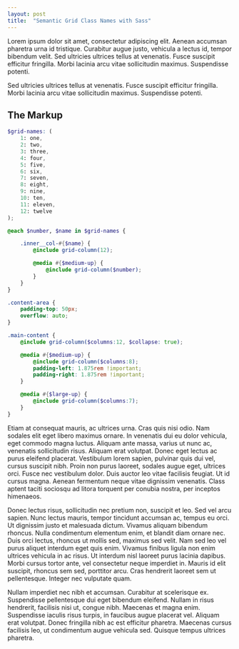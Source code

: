```yaml
---
layout: post
title:  "Semantic Grid Class Names with Sass"
---
```

Lorem ipsum dolor sit amet, consectetur adipiscing elit. Aenean accumsan pharetra urna id tristique. Curabitur augue justo, vehicula a lectus id, tempor bibendum velit. Sed ultricies ultrices tellus at venenatis. Fusce suscipit efficitur fringilla. Morbi lacinia arcu vitae sollicitudin maximus. Suspendisse potenti.

Sed ultricies ultrices tellus at venenatis. Fusce suscipit efficitur fringilla. Morbi lacinia arcu vitae sollicitudin maximus. Suspendisse potenti.

## The Markup
``` scss
$grid-names: (
    1: one,
    2: two,
    3: three,
    4: four,
    5: five,
    6: six,
    7: seven,
    8: eight,
    9: nine,
    10: ten,
    11: eleven,
    12: twelve
);

@each $number, $name in $grid-names {

    .inner__col-#{$name} {
        @include grid-column(12);

        @media #{$medium-up} {
            @include grid-column($number);
        }
    }
}

.content-area {
    padding-top: 50px;
    overflow: auto;
}

.main-content {
    @include grid-column($columns:12, $collapse: true);

    @media #{$medium-up} {
        @include grid-column($columns:8);
        padding-left: 1.875rem !important;
        padding-right: 1.875rem !important;
    }

    @media #{$large-up} {
        @include grid-column($columns:7);
    }
}
```
Etiam at consequat mauris, ac ultrices urna. Cras quis nisi odio. Nam sodales elit eget libero maximus ornare. In venenatis dui eu dolor vehicula, eget commodo magna luctus. Aliquam ante massa, varius ut nunc ac, venenatis sollicitudin risus. Aliquam erat volutpat. Donec eget lectus ac purus eleifend placerat. Vestibulum lorem sapien, pulvinar quis dui vel, cursus suscipit nibh. Proin non purus laoreet, sodales augue eget, ultrices orci. Fusce nec vestibulum dolor. Duis auctor leo vitae facilisis feugiat. Ut id cursus magna. Aenean fermentum neque vitae dignissim venenatis. Class aptent taciti sociosqu ad litora torquent per conubia nostra, per inceptos himenaeos.

Donec lectus risus, sollicitudin nec pretium non, suscipit et leo. Sed vel arcu sapien. Nunc lectus mauris, tempor tincidunt accumsan ac, tempus eu orci. Ut dignissim justo et malesuada dictum. Vivamus aliquam bibendum rhoncus. Nulla condimentum elementum enim, et blandit diam ornare nec. Duis orci lectus, rhoncus ut mollis sed, maximus sed velit. Nam sed leo vel purus aliquet interdum eget quis enim. Vivamus finibus ligula non enim ultrices vehicula in ac risus. Ut interdum nisl laoreet purus lacinia dapibus. Morbi cursus tortor ante, vel consectetur neque imperdiet in. Mauris id elit suscipit, rhoncus sem sed, porttitor arcu. Cras hendrerit laoreet sem ut pellentesque. Integer nec vulputate quam.

Nullam imperdiet nec nibh et accumsan. Curabitur at scelerisque ex. Suspendisse pellentesque dui eget bibendum eleifend. Nullam in risus hendrerit, facilisis nisi ut, congue nibh. Maecenas et magna enim. Suspendisse iaculis risus turpis, in faucibus augue placerat vel. Aliquam erat volutpat. Donec fringilla nibh ac est efficitur pharetra. Maecenas cursus facilisis leo, ut condimentum augue vehicula sed. Quisque tempus ultrices pharetra.
